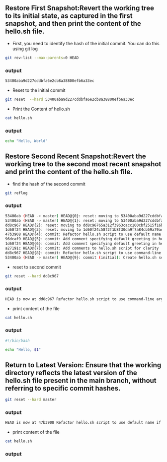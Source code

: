 ## Restore First Snapshot:Revert the working tree to its initial state, as captured in the first snapshot, and then print the content of the hello.sh file.
- First, you need to identify the hash of the initial commit. You can do this using git log
```bash
git rev-list --max-parents=0 HEAD
```
### output
```bash
53400aba9d227cddbfa6e2cb8a38800efb6a33ec
```
- Reset to the initial commit
```bash
git reset  --hard 53400aba9d227cddbfa6e2cb8a38800efb6a33ec
```
- Print the Content of hello.sh
```bash
cat hello.sh
```
### output
```bash
echo "Hello, World"
```
## Restore Second Recent Snapshot:Revert the working tree to the second most recent snapshot and print the content of the hello.sh file.
- find the hash of the second commit
```bash
git reflog
```
### output
```bash
53400ab (HEAD -> master) HEAD@{0}: reset: moving to 53400aba9d227cddbfa6e2cb8a38800efb6a33ec
53400ab (HEAD -> master) HEAD@{1}: reset: moving to 53400aba9d227cddbfa6e2cb8a38800efb6a33ec
dd8c967 HEAD@{2}: reset: moving to dd8c96765a312f3963cacc100cbf2515f16b3c9b
1d60f24 HEAD@{3}: reset: moving to 1d60f24c58f2f1b8f30da9f7a84cb59a79ad783d
47b3908 HEAD@{4}: commit: Refactor hello.sh script to use default name if not provided
96dcaf9 HEAD@{5}: commit: Add comment specifying default greeting in hello.sh script
1d60f24 HEAD@{6}: commit: Add comment specifying default greeting in hello.sh script
a27191c HEAD@{7}: commit: Add comments to hello.sh script for clarity
dd8c967 HEAD@{8}: commit: Refactor hello.sh script to use command-line argument for personalized greeting
53400ab (HEAD -> master) HEAD@{9}: commit (initial): Create hello.sh script with basic 'echo hello world'
```
- reset to second commit
```bash
git reset --hard dd8c967
```
### output
```bash
HEAD is now at dd8c967 Refactor hello.sh script to use command-line argument for personalized greeting
```
- print content of the file
```bash
cat hello.sh 
```
### output
```bash
#!/bin/bash

echo "Hello, $1"
```
## Return to Latest Version: Ensure that the working directory reflects the latest version of the hello.sh file present in the main branch, without referring to specific commit hashes.
```bash
git reset --hard master
```
### output
```bash
HEAD is now at 47b3908 Refactor hello.sh script to use default name if not provided
```
- print content of the file
```bash
cat hello.sh
```
### output
```bash

```

